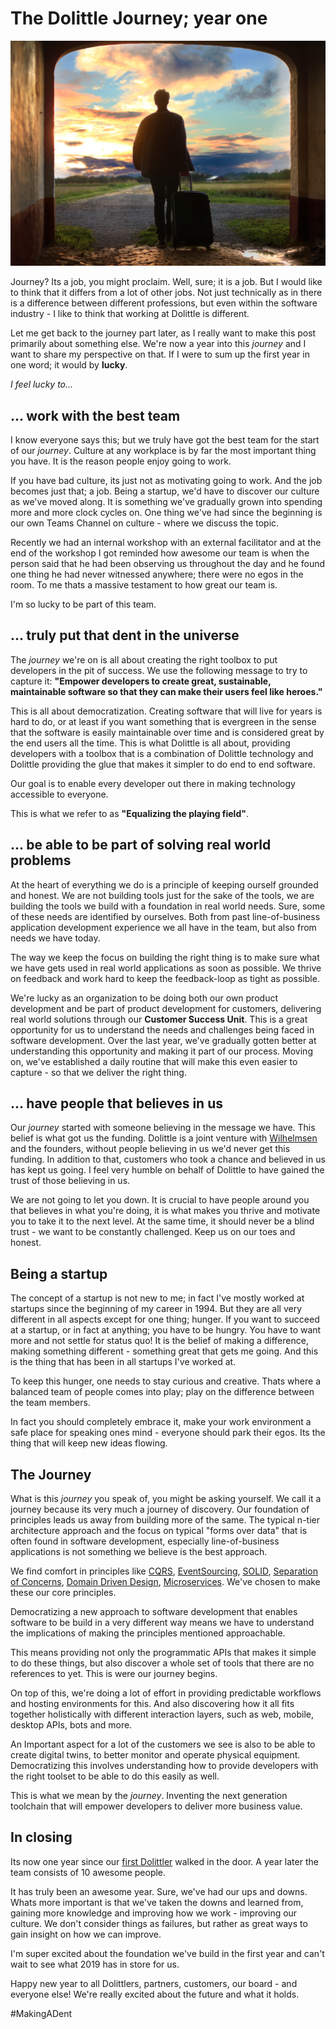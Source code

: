 # The Dolittle Journey; year one

![[Mantas Hesthaven](https://unsplash.com/photos/_g1WdcKcV3w?utm_source=unsplash&utm_medium=referral&utm_content=creditCopyText)](./mantas-hesthaven-135478-unsplash.jpg)

Journey? Its a job, you might proclaim. Well, sure; it is a job. But I would like to
think that it differs from a lot of other jobs. Not just technically as in there is a difference between different
professions, but even within the software industry - I like to think that working at Dolittle is different.

Let me get back to the journey part later, as I really want to make this post primarily about something else.
We're now a year into this *journey* and I want to share my perspective on that. If I were to sum up the first year
in one word; it would by **lucky**.

*I feel lucky to...*

## ... work with the best team

I know everyone says this; but we truly have got the best team for the start of our *journey*.
Culture at any workplace is by far the most important thing you have. It is the reason people enjoy going to
work.

If you have bad culture, its just not as motivating going to work. And the job becomes just that; a job.
Being a startup, we'd have to discover our culture as we've moved along. It is something we've gradually grown
into spending more and more clock cycles on. One thing we've had since the beginning is our own Teams Channel
on culture - where we discuss the topic.

Recently we had an internal workshop with an external facilitator and at the end of the workshop I got reminded how
awesome our team is when the person said that he had been observing us throughout the day and he found one thing
he had never witnessed anywhere; there were no egos in the room. To me thats a massive testament to how
great our team is.

I'm so lucky to be part of this team.

## ... truly put that dent in the universe

The *journey* we're on is all about creating the right toolbox to put developers in the pit of success.
We use the following message to try to capture it: **"Empower developers to create great, sustainable, maintainable software so that they
can make their users feel like heroes."**

This is all about democratization. Creating software that will live for years is hard to do, or at least
if you want something that is evergreen in the sense that the software is easily maintainable over time
and is considered great by the end users all the time. This is what Dolittle is all about, providing
developers with a toolbox that is a combination of Dolittle technology and Dolittle providing the glue
that makes it simpler to do end to end software.

Our goal is to enable every developer out there in making technology accessible to everyone.

This is what we refer to as **"Equalizing the playing field"**.

## ... be able to be part of solving real world problems

At the heart of everything we do is a principle of keeping ourself grounded and honest. We are not building tools
just for the sake of the tools, we are building the tools we build with a foundation in real world needs.
Sure, some of these needs are identified by ourselves. Both from past line-of-business application development
experience we all have in the team, but also from needs we have today.

The way we keep the focus on building the right thing is to make sure what we have gets used in real world applications
as soon as possible. We thrive on feedback and work hard to keep the feedback-loop as tight as possible.

We're lucky as an organization to be doing both our own product development and be part of product development
for customers, delivering real world solutions through our **Customer Success Unit**. This is a great opportunity
for us to understand the needs and challenges being faced in software development. Over the last year, we've
gradually gotten better at understanding this opportunity and making it part of our process. Moving on, we've
established a daily routine that will make this even easier to capture - so that we deliver the right thing.

## ... have people that believes in us

Our *journey* started with someone believing in the message we have. This belief is what got us the funding.
Dolittle is a joint venture with [Wilhelmsen](https://www.wilhelmsen.com) and the founders, without people
believing in us we'd never get this funding. In addition to that, customers who took a chance and believed in
us has kept us going. I feel very humble on behalf of Dolittle to have gained the trust of those believing in
us.

We are not going to let you down. It is crucial to have people around you that believes in what you're
doing, it is what makes you thrive and motivate you to take it to the next level. At the same time, it
should never be a blind trust - we want to be constantly challenged. Keep us on our toes and honest.

## Being a startup

The concept of a startup is not new to me; in fact I've mostly worked at startups since the beginning of my
career in 1994. But they are all very different in all aspects except for one thing; hunger. If you want to
succeed at a startup, or in fact at anything; you have to be hungry. You have to want more and not settle for
status quo! It is the belief of making a difference, making something different - something great that gets
me going. And this is the thing that has been in all startups I've worked at.

To keep this hunger, one needs to stay curious and creative. Thats where a balanced team of people comes into
play; play on the difference between the team members.

In fact you should completely embrace it, make your work environment a safe place
for speaking ones mind - everyone should park their egos. Its the thing that will keep new ideas flowing.

## The Journey

What is this *journey* you speak of, you might be asking yourself.
We call it a journey because its very much a journey of discovery. Our foundation of principles leads us away
from building more of the same. The typical n-tier architecture approach and the focus on typical "forms over data"
that is often found in software development, especially line-of-business applications is not something we believe
is the best approach.

We find comfort in principles like [CQRS](https://en.wikipedia.org/wiki/Command–query_separation#Command_query_responsibility_segregation),
[EventSourcing](https://martinfowler.com/eaaDev/EventSourcing.html), [SOLID](https://en.wikipedia.org/wiki/SOLID_(object-oriented_design)),
[Separation of Concerns](https://en.wikipedia.org/wiki/Separation_of_concerns), [Domain Driven Design](https://en.wikipedia.org/wiki/Domain-driven_design),
[Microservices](https://en.wikipedia.org/wiki/Microservices). We've chosen to make these our core principles.

Democratizing a new approach to software development that enables software to be build in a very different way means
we have to understand the implications of making the principles mentioned approachable.

This means providing not only the programmatic APIs that makes it simple to do these things, but also discover
a whole set of tools that there are no references to yet. This is were our journey begins.

On top of this, we're doing a lot of effort in providing predictable workflows and hosting environments for this.
And also discovering how it all fits together holistically with different interaction layers, such as web, mobile,
desktop APIs, bots and more.

An Important aspect for a lot of the customers we see is also to be able to create digital twins, to better
monitor and operate physical equipment. Democratizing this involves understanding how to provide developers with
the right toolset to be able to do this easily as well.

This is what we mean by the *journey*. Inventing the next generation toolchain that will empower developers to
deliver more business value.

## In closing

Its now one year since our [first Dolittler](https://www.linkedin.com/in/vidar-aune-westrum/) walked in the door.
A year later the team consists of 10 awesome people.

It has truly been an awesome year. Sure, we've had our ups and downs. Whats more important is that we've
taken the downs and learned from, gaining more knowledge and improving how we work - improving our culture.
We don't consider things as failures, but rather as great ways to gain insight on how we can improve.

I'm super excited about the foundation we've build in the first year and can't wait to see what 2019 has in store
for us.

Happy new year to all Dolittlers, partners, customers, our board - and everyone else!
We're really excited about the future and what it holds.

#MakingADent